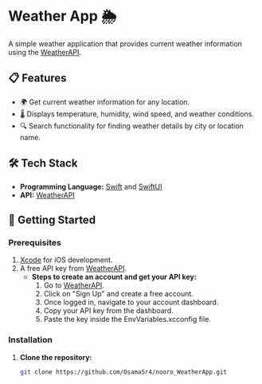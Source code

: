 # Weather App 🌦️
A simple weather application that provides current weather information using the [WeatherAPI](https://www.weatherapi.com/docs/).

## 📋 Features
- 🌍 Get current weather information for any location.
- 🌡️ Displays temperature, humidity, wind speed, and weather conditions.
- 🔍 Search functionality for finding weather details by city or location name.

## 🛠️ Tech Stack
- **Programming Language:** [Swift](https://developer.apple.com/swift/) and [SwiftUI](https://developer.apple.com/documentation/swiftui/)
- **API:** [WeatherAPI](https://www.weatherapi.com/)

## 🚀 Getting Started

### Prerequisites
1. [Xcode](https://developer.apple.com/xcode/) for iOS development.
2. A free API key from [WeatherAPI](https://www.weatherapi.com/).  
   - **Steps to create an account and get your API key:**
     1. Go to [WeatherAPI](https://www.weatherapi.com/).
     2. Click on "Sign Up" and create a free account.
     3. Once logged in, navigate to your account dashboard.
     4. Copy your API key from the dashboard.
     5. Paste the key inside the EnvVariables.xcconfig file.

### Installation
1. **Clone the repository:**
   ```bash
   git clone https://github.com/OsamaSr4/nooro_WeatherApp.git
